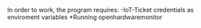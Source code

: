 In order to work, the program requires:
-IoT-Ticket credentials as enviroment variables
*Running openhardwaremonitor
